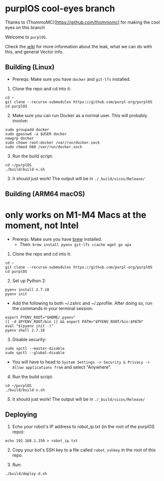 # purplOS cool-eyes branch

Thanks to (ThommoMC)[https://github.com/thommomc] for making the cool eyes on this branch

Welcome to `purplOS`.

Check the [wiki](https://github.com/kercre123/victor/wiki) for more information about the leak, what we can do with this, and general Vector info.

## Building (Linux)

 - Prereqs: Make sure you have `docker` and `git-lfs` installed.

1. Clone the repo and cd into it:

```
cd ~
git clone --recurse-submodules https://github.com/purpl-org/purplOS
cd purplOS
```

2. Make sure you can run Docker as a normal user. This will probably involve:

```
sudo groupadd docker
sudo gpasswd -a $USER docker
newgrp docker
sudo chown root:docker /var/run/docker.sock
sudo chmod 660 /var/run/docker.sock
```

3. Run the build script:
```
cd ~/purplOS
./build/build-v.sh
```

3. It should just work! The output will be in `./_build/vicos/Release/`

## Building (ARM64 macOS)

# only works on M1-M4 Macs at the moment, not Intel

 - Prereqs: Make sure you have [brew](https://brew.sh/) installed.
   -  Then: `brew install pyenv git-lfs ccache wget go upx`

1. Clone the repo and cd into it:

```
cd ~
git clone --recurse-submodules https://github.com/purpl-org/purplOS 
cd purplOS
```

2. Set up Python 2:

```
pyenv install 2.7.18
pyenv init
```

- Add the following to both ~/.zshrc and ~/.zprofile. After doing so, run the commands in your terminal session:
```
export PYENV_ROOT="$HOME/.pyenv"
[[ -d $PYENV_ROOT/bin ]] && export PATH="$PYENV_ROOT/bin:$PATH"
eval "$(pyenv init -)"
pyenv shell 2.7.18
```

3. Disable security:

```
sudo spctl --master-disable
sudo spctl --global-disable
```
- You will have to head to `System Settings -> Security & Privacy -> Allow applications from` and select "Anywhere".


4. Run the build script:
```
cd ~/purplOS
./build/build-v.sh
```

5. It should just work! The output will be in `./_build/vicos/Release/`

## Deploying

1. Echo your robot's IP address to robot_ip.txt (in the root of the purplOS repo):

```
echo 192.168.1.150 > robot_ip.txt
```

2. Copy your bot's SSH key to a file called `robot_sshkey` in the root of this repo.

3. Run:

```
./build/deploy-d.sh
```
